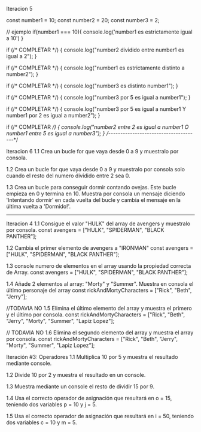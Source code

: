 
Iteracion 5

const number1 = 10;
const number2 = 20;
const number3 = 2;

// ejemplo
if(number1 === 10){
    console.log('number1 es estrictamente igual a 10')
}

if (/* COMPLETAR */) {
  console.log("number2 dividido entre number1 es igual a 2");
}

if (/* COMPLETAR */) {
  console.log("number1 es estrictamente distinto a number2");
}

if (/* COMPLETAR */) {
  console.log("number3 es distinto number1");
}

if (/* COMPLETAR */) {
  console.log("number3 por 5 es igual a number1");
}

if (/* COMPLETAR */) {
  console.log("number3 por 5 es igual a number1 Y number1 por 2 es igual a number2");
}

if (/* COMPLETAR */) {
  console.log("number2 entre 2 es igual a number1 O number1 entre 5 es igual a number3");
}
/*--------------------------------------*/

Iteracion 6
1.1 Crea un bucle for que vaya desde 0 a 9 y muestralo por consola.

1.2 Crea un bucle for que vaya desde 0 a 9 y muestralo por consola solo 
cuando el resto del numero dividido entre 2 sea 0.

1.3 Crea un bucle para conseguir dormir contando ovejas. 
Este bucle empieza en 0 y termina en 10. 
Muestra por consola un mensaje diciendo 'Intentando dormir' en cada vuelta del bucle 
y cambia el mensaje en la última vuelta a 'Dormido!'.

-------------------------------------------------------------------------

Iteracion 4 
1.1 Consigue el valor "HULK" del array de avengers y muestralo por consola.
const avengers = ["HULK", "SPIDERMAN", "BLACK PANTHER"];

1.2 Cambia el primer elemento de avengers a "IRONMAN"
const avengers = ["HULK", "SPIDERMAN", "BLACK PANTHER"];

1.3 console numero de elementos en el array usando la propiedad correcta de Array.
const avengers = ["HULK", "SPIDERMAN", "BLACK PANTHER"];

1.4 Añade 2 elementos al array: "Morty" y "Summer". 
Muestra en consola el último personaje del array
const rickAndMortyCharacters = ["Rick", "Beth", "Jerry"];

//TODAVIA NO
1.5 Elimina el último elemento del array y muestra el primero y el último por consola.
const rickAndMortyCharacters = ["Rick", "Beth", "Jerry", "Morty", "Summer", "Lapiz Lopez"];

// TODAVIA NO
1.6 Elimina el segundo elemento del array y muestra el array por consola.
const rickAndMortyCharacters = ["Rick", "Beth", "Jerry", "Morty", "Summer", "Lapiz Lopez"];


Iteración #3: Operadores
1.1 Multiplica 10 por 5 y muestra el resultado mediante console.

1.2 Divide 10 por 2 y muestra el resultado en un console.

1.3 Muestra mediante un console el resto de dividir 15 por 9.

1.4 Usa el correcto operador de asignación que resultará en o = 15, 
teniendo dos variables p = 10 y j = 5.

1.5 Usa el correcto operador de asignación que resultará en i = 50,
teniendo dos variables c = 10 y m = 5.
